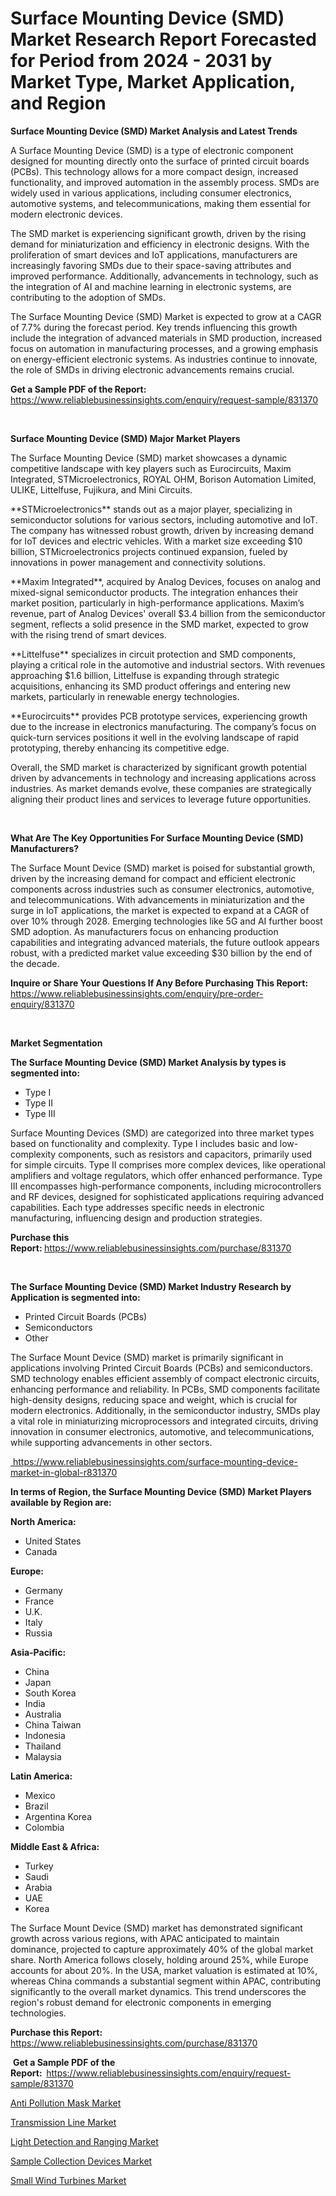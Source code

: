 <p><h1>Surface Mounting Device (SMD) Market Research Report Forecasted for Period from 2024 -  2031 by Market Type, Market Application, and Region</h1></p><p><strong>Surface Mounting Device (SMD) Market Analysis and Latest Trends</strong></p>
<p><p>A Surface Mounting Device (SMD) is a type of electronic component designed for mounting directly onto the surface of printed circuit boards (PCBs). This technology allows for a more compact design, increased functionality, and improved automation in the assembly process. SMDs are widely used in various applications, including consumer electronics, automotive systems, and telecommunications, making them essential for modern electronic devices.</p><p>The SMD market is experiencing significant growth, driven by the rising demand for miniaturization and efficiency in electronic designs. With the proliferation of smart devices and IoT applications, manufacturers are increasingly favoring SMDs due to their space-saving attributes and improved performance. Additionally, advancements in technology, such as the integration of AI and machine learning in electronic systems, are contributing to the adoption of SMDs.</p><p>The Surface Mounting Device (SMD) Market is expected to grow at a CAGR of 7.7% during the forecast period. Key trends influencing this growth include the integration of advanced materials in SMD production, increased focus on automation in manufacturing processes, and a growing emphasis on energy-efficient electronic systems. As industries continue to innovate, the role of SMDs in driving electronic advancements remains crucial.</p></p>
<p><strong>Get a Sample PDF of the Report:&nbsp;</strong> <a href="https://www.reliablebusinessinsights.com/enquiry/request-sample/831370?utm_campaign=75&utm_medium=2&utm_source=Github&utm_content=ia&utm_term=18112024&utm_id=surface-mounting-device-smd">https://www.reliablebusinessinsights.com/enquiry/request-sample/831370</a></p>
<p>&nbsp;</p>
<p><strong>Surface Mounting Device (SMD) Major Market Players</strong></p>
<p><p>The Surface Mounting Device (SMD) market showcases a dynamic competitive landscape with key players such as Eurocircuits, Maxim Integrated, STMicroelectronics, ROYAL OHM, Borison Automation Limited, ULIKE, Littelfuse, Fujikura, and Mini Circuits. </p><p>**STMicroelectronics** stands out as a major player, specializing in semiconductor solutions for various sectors, including automotive and IoT. The company has witnessed robust growth, driven by increasing demand for IoT devices and electric vehicles. With a market size exceeding $10 billion, STMicroelectronics projects continued expansion, fueled by innovations in power management and connectivity solutions.</p><p>**Maxim Integrated**, acquired by Analog Devices, focuses on analog and mixed-signal semiconductor products. The integration enhances their market position, particularly in high-performance applications. Maxim’s revenue, part of Analog Devices' overall $3.4 billion from the semiconductor segment, reflects a solid presence in the SMD market, expected to grow with the rising trend of smart devices.</p><p>**Littelfuse** specializes in circuit protection and SMD components, playing a critical role in the automotive and industrial sectors. With revenues approaching $1.6 billion, Littelfuse is expanding through strategic acquisitions, enhancing its SMD product offerings and entering new markets, particularly in renewable energy technologies.</p><p>**Eurocircuits** provides PCB prototype services, experiencing growth due to the increase in electronics manufacturing. The company’s focus on quick-turn services positions it well in the evolving landscape of rapid prototyping, thereby enhancing its competitive edge.</p><p>Overall, the SMD market is characterized by significant growth potential driven by advancements in technology and increasing applications across industries. As market demands evolve, these companies are strategically aligning their product lines and services to leverage future opportunities.</p></p>
<p>&nbsp;</p>
<p><strong>What Are The Key Opportunities For Surface Mounting Device (SMD) Manufacturers?</strong></p>
<p><p>The Surface Mount Device (SMD) market is poised for substantial growth, driven by the increasing demand for compact and efficient electronic components across industries such as consumer electronics, automotive, and telecommunications. With advancements in miniaturization and the surge in IoT applications, the market is expected to expand at a CAGR of over 10% through 2028. Emerging technologies like 5G and AI further boost SMD adoption. As manufacturers focus on enhancing production capabilities and integrating advanced materials, the future outlook appears robust, with a predicted market value exceeding $30 billion by the end of the decade.</p></p>
<p><strong>Inquire or Share Your Questions If Any Before Purchasing This Report:</strong> <a href="https://www.reliablebusinessinsights.com/enquiry/pre-order-enquiry/831370?utm_campaign=75&utm_medium=2&utm_source=Github&utm_content=ia&utm_term=18112024&utm_id=surface-mounting-device-smd">https://www.reliablebusinessinsights.com/enquiry/pre-order-enquiry/831370</a></p>
<p>&nbsp;</p>
<p><strong>Market Segmentation</strong></p>
<p><strong>The Surface Mounting Device (SMD) Market Analysis by types is segmented into:</strong></p>
<p><ul><li>Type I</li><li>Type II</li><li>Type III</li></ul></p>
<p><p>Surface Mounting Devices (SMD) are categorized into three market types based on functionality and complexity. Type I includes basic and low-complexity components, such as resistors and capacitors, primarily used for simple circuits. Type II comprises more complex devices, like operational amplifiers and voltage regulators, which offer enhanced performance. Type III encompasses high-performance components, including microcontrollers and RF devices, designed for sophisticated applications requiring advanced capabilities. Each type addresses specific needs in electronic manufacturing, influencing design and production strategies.</p></p>
<p><strong>Purchase this Report:&nbsp;</strong><a href="https://www.reliablebusinessinsights.com/purchase/831370?utm_campaign=75&utm_medium=2&utm_source=Github&utm_content=ia&utm_term=18112024&utm_id=surface-mounting-device-smd">https://www.reliablebusinessinsights.com/purchase/831370</a></p>
<p>&nbsp;</p>
<p><strong>The Surface Mounting Device (SMD) Market Industry Research by Application is segmented into:</strong></p>
<p><ul><li>Printed Circuit Boards (PCBs)</li><li>Semiconductors</li><li>Other</li></ul></p>
<p><p>The Surface Mount Device (SMD) market is primarily significant in applications involving Printed Circuit Boards (PCBs) and semiconductors. SMD technology enables efficient assembly of compact electronic circuits, enhancing performance and reliability. In PCBs, SMD components facilitate high-density designs, reducing space and weight, which is crucial for modern electronics. Additionally, in the semiconductor industry, SMDs play a vital role in miniaturizing microprocessors and integrated circuits, driving innovation in consumer electronics, automotive, and telecommunications, while supporting advancements in other sectors.</p></p>
<p><a href="https://www.reliablebusinessinsights.com/surface-mounting-device-market-in-global-r831370?utm_campaign=75&utm_medium=2&utm_source=Github&utm_content=ia&utm_term=18112024&utm_id=surface-mounting-device-smd">&nbsp;https://www.reliablebusinessinsights.com/surface-mounting-device-market-in-global-r831370</a></p>
<p><strong>In terms of Region, the Surface Mounting Device (SMD) Market Players available by Region are:</strong></p>
<p>
    <p> <strong> North America: </strong>
        <ul>
            <li>United States</li>
            <li>Canada</li>
        </ul>
        </p> 
    <p> <strong> Europe: </strong>
        <ul>
            <li>Germany</li>
            <li>France</li>
            <li>U.K.</li>
            <li>Italy</li>
            <li>Russia</li>
        </ul>
        </p> 
    <p> <strong> Asia-Pacific: </strong>
        <ul>
            <li>China</li>
            <li>Japan</li>
            <li>South Korea</li>
            <li>India</li>
            <li>Australia</li>
            <li>China Taiwan</li>
            <li>Indonesia</li>
            <li>Thailand</li>
            <li>Malaysia</li>
        </ul>
        </p> 
    <p> <strong> Latin America: </strong>
        <ul>
            <li>Mexico</li>
            <li>Brazil</li>
            <li>Argentina Korea</li>
            <li>Colombia</li>
        </ul>
        </p> 
    <p> <strong> Middle East & Africa: </strong>
        <ul>
            <li>Turkey</li>
            <li>Saudi</li>
            <li>Arabia</li>
            <li>UAE</li>
            <li>Korea</li>
        </ul>
    </p>
    </p>
<p><p>The Surface Mount Device (SMD) market has demonstrated significant growth across various regions, with APAC anticipated to maintain dominance, projected to capture approximately 40% of the global market share. North America follows closely, holding around 25%, while Europe accounts for about 20%. In the USA, market valuation is estimated at 10%, whereas China commands a substantial segment within APAC, contributing significantly to the overall market dynamics. This trend underscores the region's robust demand for electronic components in emerging technologies.</p></p>
<p><strong>Purchase this Report: </strong><a href="https://www.reliablebusinessinsights.com/purchase/831370?utm_campaign=75&utm_medium=2&utm_source=Github&utm_content=ia&utm_term=18112024&utm_id=surface-mounting-device-smd">https://www.reliablebusinessinsights.com/purchase/831370</a></p>
<p>&nbsp;<strong>Get a Sample PDF of the Report:&nbsp;&nbsp;</strong><a href="https://www.reliablebusinessinsights.com/enquiry/request-sample/831370?utm_campaign=75&utm_medium=2&utm_source=Github&utm_content=ia&utm_term=18112024&utm_id=surface-mounting-device-smd">https://www.reliablebusinessinsights.com/enquiry/request-sample/831370</a></p>
<p><strong></strong></p>
<p><p><a href="https://github.com/MonroeBullock54/Market-Research-Report-List-1/blob/main/anti-pollution-mask-market.md?utm_campaign=75&utm_medium=2&utm_source=Github&utm_content=ia&utm_term=18112024&utm_id=surface-mounting-device-smd">Anti Pollution Mask Market</a></p><p><a href="https://www.linkedin.com/pulse/evaluating-transmission-line-market-trends-growth-opportunities-suvbf?utm_campaign=75&utm_medium=2&utm_source=Github&utm_content=ia&utm_term=18112024&utm_id=surface-mounting-device-smd">Transmission Line Market</a></p><p><a href="https://issuu.com/reportprime-2/docs/light-detection-and-ranging-market-_8daa5208eb9501?utm_campaign=75&utm_medium=2&utm_source=Github&utm_content=ia&utm_term=18112024&utm_id=surface-mounting-device-smd">Light Detection and Ranging Market</a></p><p><a href="https://issuu.com/reportprime-2/docs/sample-collection-devices-market-si_4698be26a9ac86?utm_campaign=75&utm_medium=2&utm_source=Github&utm_content=ia&utm_term=18112024&utm_id=surface-mounting-device-smd">Sample Collection Devices Market</a></p><p><a href="https://www.linkedin.com/pulse/small-wind-turbines-market-trends-insights-type-application-analysis-toebf?utm_campaign=75&utm_medium=2&utm_source=Github&utm_content=ia&utm_term=18112024&utm_id=surface-mounting-device-smd">Small Wind Turbines Market</a></p></p>